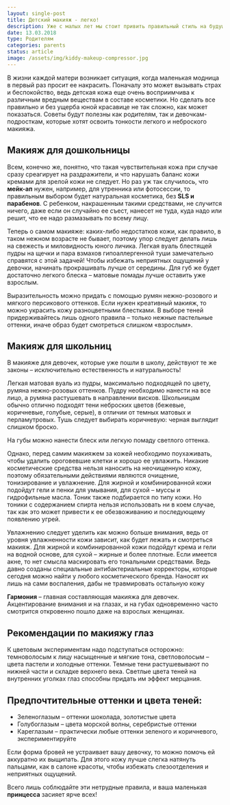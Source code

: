 ```yaml
---
layout: single-post
title: Детский макияж - легко!
description: Уже с малых лет мы стоит привить правильный стиль на будущих красавиц, чтобы макияж был уместным и подчеркивал сильные стороны внешности.
date: 13.03.2018
type: Родителям
categories: parents
status: article
image: /assets/img/kiddy-makeup-compressor.jpg
---
```


<div class="post-block">

В жизни каждой матери возникает ситуация, когда маленькая модница в первый раз просит ее накрасить. Поначалу это может вызывать страх и беспокойство, ведь детская кожа еще очень восприимчива к различным вредным веществам в составе косметики. Но сделать все правильно и без ущерба юной красавице не так сложно, как может показаться. Советы будут полезны как родителям, так и девочкам-подросткам, которые хотят освоить тонкости легкого и неброского макияжа.

## Макияж для дошкольницы

Всем, конечно же, понятно, что такая чувствительная кожа при случае сразу среагирует на раздражители, и что нарушать баланс кожи кремами для зрелой кожи не следует. Но раз уж так случилось, что **мейк-ап** нужен, например, для утренника или фотосессии, то правильным выбором будет натуральная косметика, без **SLS и парабенов**. С ребенком, накрашенным такими средствами, не случится ничего, даже если он случайно ее съест, нанесет не туда, куда надо или решит, что ее надо размазывать по всему лицу.

Теперь о самом макияже: каких-либо недостатков кожи, как правило, в таком нежном возрасте не бывает, поэтому упор следует делать лишь на свежесть и миловидность юного личика. Легкая вуаль блестящей пудры на щечки и пара взмахов гипоаллергенной туши замечательно справятся с этой задачей! Чтобы избежать неприятных ощущений у девочки, начинать прокрашивать лучше от середины. Для губ же будет достаточно легкого блеска – матовые помады лучше оставить уже взрослым.

Выразительность можно придать с помощью румян нежно-розового и мягкого персикового оттенков. Если нужен креативный макияж, то можно украсить кожу разноцветными блестками. В выборе теней придерживайтесь лишь одного правила – только нежные пастельные оттенки, иначе образ будет смотреться слишком «взрослым».

## Макияж для школьниц

В макияже для девочек, которые уже пошли в школу, действуют те же законы – исключительно естественность и натуральность!

Легкая матовая вуаль из пудры, максимально подходящей по цвету, румяна нежно-розовых оттенков. Пудру необходимо нанести на все лицо, а румяна растушевать в направлении висков. Школьницам обычно отлично подходят тени неброских цветов (бежевые, коричневые, голубые, серые), в отличии от темных матовых и перламутровых. Тушь следует выбирать коричневую: черная выглядит слишком броско.

На губы можно нанести блеск или легкую помаду светлого оттенка.

Однако, перед самим макияжем за кожей необходимо поухаживать, чтобы удалить ороговевшие клетки и хорошо ее увлажить. Никакие косметические средства нельзя наносить на неочищенную кожу, поэтому обязательными действиями являются очищение, тонизирование и увлажнение. Для жирной и комбинированной кожи подойдут гели и пенки для умывания, для сухой – муссы и гидрофильные масла. Тоник также подбирается по типу кожи. Но тоники с содержанием спирта нельзя использовать ни в коем случае, так как это может привести к ее обезвоживанию и последующему появлению угрей.

Увлажнению следует уделить как можно больше внимания, ведь от уровня увлажненности кожи зависит, как будет лежать и смотреться макияж. Для жирной и комбинированной кожи подойдут крема и гели на водной основе, для сухой – жирные и более плотные. Если имеется акне, то нет смысла маскировать его тональными средствами. Ведь давно созданы специальные антибактериальные корректоры, которые сегодня можно найти у любого косметического бренда. Наносят их лишь на сами воспаления, дабы не травмировать остальную кожу

**Гармония** – главная составляющая макияжа для девочек. Акцентирование внимания и на глазах, и на губах одновременно часто смотрится откровенно пошло даже на взрослых женщинах.

## Рекомендации по макияжу глаз

К цветовым экспериментам надо подступаться осторожно: темноволосым к лицу насыщенные и мягкие тона, светловолосым – цвета пастели и холодные оттенки. Темные тени растушевывают по нижней части и складке верхнего века. Светлые цвета теней на внутренних уголках глаз способны придать им эффект мерцания.

## Предпочтительные оттенки и цвета теней:

- Зеленоглазым – оттенки шоколада, золотистые цвета
- Голубоглазым – цвета морской волны, серебристые оттенки
- Кареглазым – практически любые оттенки зеленого и коричневого, экспериментируйте

Если форма бровей не устраивает вашу девочку, то можно помочь ей аккуратно их выщипать. Для этого кожу лучше слегка натянуть пальцами, как в салоне красоты, чтобы избежать слезоотделения и неприятных ощущений.

Всего лишь соблюдайте эти нетрудные правила, и ваша маленькая **принцесса** засияет ярче всех!

</div><!-- /.post-block -->